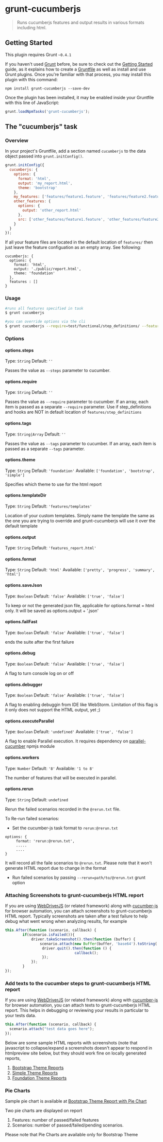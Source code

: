 # grunt-cucumberjs

> Runs cucumberjs features and output results in various formats including html.

## Getting Started
This plugin requires Grunt `~0.4.1`

If you haven't used [Grunt](http://gruntjs.com/) before, be sure to check out the [Getting Started](http://gruntjs.com/getting-started) guide, as it explains how to create a [Gruntfile](http://gruntjs.com/sample-gruntfile) as well as install and use Grunt plugins. Once you're familiar with that process, you may install this plugin with this command:

```shell
npm install grunt-cucumberjs --save-dev
```

Once the plugin has been installed, it may be enabled inside your Gruntfile with this line of JavaScript:

```js
grunt.loadNpmTasks('grunt-cucumberjs');
```

## The "cucumberjs" task

### Overview
In your project's Gruntfile, add a section named `cucumberjs` to the data object passed into `grunt.initConfig()`.

```js
grunt.initConfig({
  cucumberjs: {
    options: {
      format: 'html',
      output: 'my_report.html',
      theme: 'bootstrap'
    },
    my_features: ['features/feature1.feature', 'features/feature2.feature'],
    other_features: {
      options: {
        output: 'other_report.html'
      },
      src: ['other_features/feature1.feature', 'other_features/feature2.feature']
    }
  }
});
```

If all your feature files are located in the default location of ```features/``` then just leave the feature configuation as an empty array. See following:

```
cucumberjs: {
  options: {
    format: 'html',
    output: './public/report.html',
    theme: 'foundation'
  },
  features : []
}
```

### Usage
```bash
#runs all features specified in task
$ grunt cucumberjs

#you can override options via the cli
$ grunt cucumberjs --require=test/functional/step_definitions/ --features=features/myFeature.feature --format=pretty
```

### Options

#### options.steps
Type: `String`
Default: `''`

Passes the value as ```--steps``` parameter to cucumber.

#### options.require
Type: `String`
Default: `''`

Passes the value as ```--require``` parameter to cucumber. If an array, each item is passed as a separate ```--require``` parameter.
Use if step_definitions and hooks are NOT in default location of ```features/step_definitions```

#### options.tags
Type: `String|Array`
Default: `''`

Passes the value as ```--tags``` parameter to cucumber. If an array, each item is passed as a separate ```--tags``` parameter.

#### options.theme
Type: `String`
Default: `'foundation'`
Available: `['foundation', 'bootstrap', 'simple']`

Specifies which theme to use for the html report

#### options.templateDir
Type: `String`
Default: `'features/templates'`

Location of your custom templates. Simply name the template the same as the one you are trying to override and
grunt-cucumberjs will use it over the default template

#### options.output
Type: `String`
Default: `'features_report.html'`


#### options.format
Type: `String`
Default: `'html'`
Available: `['pretty', 'progress', 'summary', 'html']`

#### options.saveJson
Type: `Boolean`
Default: `'false'`
Available: `['true', 'false']`

To keep or not the generated json file, applicable for options.format = html only.
It will be saved as options.output + '.json'

#### options.failFast
Type: `Boolean`
Default: `'false'`
Available: `['true', 'false']`

ends the suite after the first failure

#### options.debug
Type: `Boolean`
Default: `'false'`
Available: `['true', 'false']`

A flag to turn console log on or off

#### options.debugger
Type: `Boolean`
Default: `'false'`
Available: `['true', 'false']`

A flag to enabling debuggin from IDE like WebStorm. Limitation of this flag is it only does not support the HTML output, yet ;)

#### options.executeParallel
Type: `Boolean`
Default: `'undefined'`
Available: `['true', 'false']`

A flag to enable Parallel execution. It requires dependency on [parallel-cucumber][6] npmjs module

#### options.workers
Type: `Number`
Default: `'8'`
Available: `'1 to 8'`

The number of features that will be executed in parallel.

#### options.rerun
Type: `String`
Default: `undefined`

Rerun the failed scenarios recorded in the `@rerun.txt` file.

To Re-run failed scenarios:

* Set the cucumber-js task format to `rerun:@rerun.txt`
```
options: {
     format: 'rerun:@rerun.txt',
     .....
     ....
}
```
It will record all the faile scenarios to `@rerun.txt`. 
Please note that it won't generate HTML report due to change in the format

* Run failed scenarios by passing `--rerun=path/to/@rerun.txt` grunt option

### Attaching Screenshots to grunt-cucumberjs HTML report

If you are using [WebDriverJS][1] (or related framework) along with [cucumber-js][2] for browser automation, you can attach screenshots to grunt-cucumberjs HTML report. Typically screenshots are taken after a test failure to help debug what went wrong when analyzing results, for example

```javascript
this.After(function (scenario, callback) {
        if(scenario.isFailed()){
            driver.takeScreenshot().then(function (buffer) {
                scenario.attach(new Buffer(buffer, 'base64').toString('binary'), 'image/png');
                 driver.quit().then(function () {
                                callback();
                 });
            });
        }
});
```

### Add texts to the cucumber steps to grunt-cucumberjs HTML report

If you are using [WebDriverJS][1] (or related framework) along with [cucumber-js][2] for browser automation, you can attach texts to grunt-cucumberjs HTML report. This helps in debugging or reviewing your results in particular to your tests data. 

```javascript
this.After(function (scenario, callback) {
  scenario.attach("test data goes here");
});
```
Below are some sample HTML reports with screenshots (note that javascript to collapse/expand a screenshots doesn't appear to respond in htmlpreview site below, but they should work fine on locally generated reports,

1. [Bootstrap Theme Reports][3]
2. [Simple Theme Reports][4]
3. [Foundation Theme Reports][5]

### Pie Charts

Sample pie chart is available at [Bootstrap Theme Report with Pie Chart][7]

Two pie charts are displayed on report

1. Features: number of passed/failed features
2. Scenarios: number of passed/failed/pending scenarios.

Please note that Pie Charts are available only for Bootstrap Theme

[1]: https://code.google.com/p/selenium/wiki/WebDriverJs "WebDriverJS"
[2]: https://github.com/cucumber/cucumber-js "cucumber-js"
[3]: http://htmlpreview.github.io/?https://github.com/nikulkarni/grunt-cucumberjs/blob/screenshot/report/cucumber_report_bootstrap.html "Bootstrap Theme Reports"
[4]: http://htmlpreview.github.io/?https://github.com/nikulkarni/grunt-cucumberjs/blob/screenshot/report/cucumber_report_simple.html "Simple Theme Reports"
[5]: http://htmlpreview.github.io/?https://github.com/nikulkarni/grunt-cucumberjs/blob/screenshot/report/cucumber_report_foundation.html "Foundation Theme Reports"
[6]: https://www.npmjs.com/package/parallel-cucumber
[7]: http://htmlpreview.github.io/?https://github.com/gkushang/grunt-cucumberjs/blob/report/report/cucumber_report.html "Pie Chart Reports"